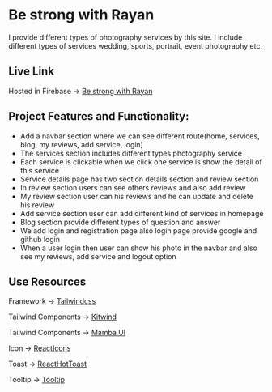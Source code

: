 # Be strong with Rayan

I provide different types of photography services by this site. I include different types of services wedding, sports, portrait, event photography etc.

## Live Link

Hosted in Firebase -> [Be strong with Rayan](https://be-strong-with-rayan.web.app/)

## Project Features and Functionality:

- Add a navbar section where we can see different route(home, services, blog, my reviews, add service, login)
- The services section includes different types photography service
- Each service is clickable when we click one service is show the detail of this service
- Service details page has two section details section and review section
- In review section users can see others reviews and also add review
- My review section user can his reviews and he can update and delete his review
- Add service section user can add different kind of services in homepage
- Blog section provide different types of question and answer
- We add login and registration page also login page provide google and github login
- When a user login then user can show his photo in the navbar and also see my reviews, add service and logout option

## Use Resources

Framework -> [Tailwindcss](https://tailwindcss.com/)

Tailwind Components -> [Kitwind](https://kitwind.io/products/kometa/components)

Tailwind Components -> [Mamba UI](https://www.mambaui.com/components)

Icon -> [ReactIcons](https://react-icons.github.io/react-icons/)

Toast -> [ReactHotToast](https://react-hot-toast.com/)

Tooltip -> [Tooltip](https://www.npmjs.com/package/react-tippy)
